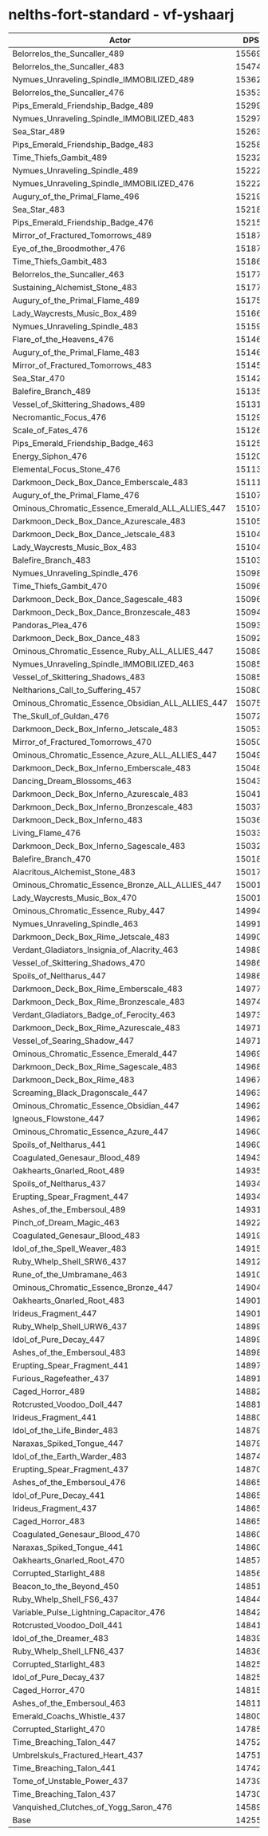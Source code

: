 # nelths-fort-standard - vf-yshaarj
| Actor | DPS | Increase |
|---|:---:|:---:|
|Belorrelos_the_Suncaller_489|155697|9.22%|
|Belorrelos_the_Suncaller_483|154743|8.55%|
|Nymues_Unraveling_Spindle_IMMOBILIZED_489|153624|7.77%|
|Belorrelos_the_Suncaller_476|153535|7.70%|
|Pips_Emerald_Friendship_Badge_489|152995|7.32%|
|Nymues_Unraveling_Spindle_IMMOBILIZED_483|152971|7.31%|
|Sea_Star_489|152632|7.07%|
|Pips_Emerald_Friendship_Badge_483|152588|7.04%|
|Time_Thiefs_Gambit_489|152325|6.85%|
|Nymues_Unraveling_Spindle_489|152229|6.79%|
|Nymues_Unraveling_Spindle_IMMOBILIZED_476|152220|6.78%|
|Augury_of_the_Primal_Flame_496|152194|6.76%|
|Sea_Star_483|152184|6.76%|
|Pips_Emerald_Friendship_Badge_476|152159|6.74%|
|Mirror_of_Fractured_Tomorrows_489|151875|6.54%|
|Eye_of_the_Broodmother_476|151875|6.54%|
|Time_Thiefs_Gambit_483|151867|6.53%|
|Belorrelos_the_Suncaller_463|151778|6.47%|
|Sustaining_Alchemist_Stone_483|151777|6.47%|
|Augury_of_the_Primal_Flame_489|151750|6.45%|
|Lady_Waycrests_Music_Box_489|151667|6.39%|
|Nymues_Unraveling_Spindle_483|151598|6.34%|
|Flare_of_the_Heavens_476|151462|6.25%|
|Augury_of_the_Primal_Flame_483|151461|6.25%|
|Mirror_of_Fractured_Tomorrows_483|151453|6.24%|
|Sea_Star_470|151423|6.22%|
|Balefire_Branch_489|151357|6.18%|
|Vessel_of_Skittering_Shadows_489|151315|6.15%|
|Necromantic_Focus_476|151296|6.13%|
|Scale_of_Fates_476|151269|6.11%|
|Pips_Emerald_Friendship_Badge_463|151257|6.11%|
|Energy_Siphon_476|151200|6.07%|
|Elemental_Focus_Stone_476|151134|6.02%|
|Darkmoon_Deck_Box_Dance_Emberscale_483|151114|6.01%|
|Augury_of_the_Primal_Flame_476|151079|5.98%|
|Ominous_Chromatic_Essence_Emerald_ALL_ALLIES_447|151070|5.97%|
|Darkmoon_Deck_Box_Dance_Azurescale_483|151054|5.96%|
|Darkmoon_Deck_Box_Dance_Jetscale_483|151046|5.96%|
|Lady_Waycrests_Music_Box_483|151043|5.96%|
|Balefire_Branch_483|151033|5.95%|
|Nymues_Unraveling_Spindle_476|150981|5.91%|
|Time_Thiefs_Gambit_470|150963|5.90%|
|Darkmoon_Deck_Box_Dance_Sagescale_483|150960|5.90%|
|Darkmoon_Deck_Box_Dance_Bronzescale_483|150949|5.89%|
|Pandoras_Plea_476|150937|5.88%|
|Darkmoon_Deck_Box_Dance_483|150929|5.88%|
|Ominous_Chromatic_Essence_Ruby_ALL_ALLIES_447|150893|5.85%|
|Nymues_Unraveling_Spindle_IMMOBILIZED_463|150855|5.82%|
|Vessel_of_Skittering_Shadows_483|150851|5.82%|
|Neltharions_Call_to_Suffering_457|150804|5.79%|
|Ominous_Chromatic_Essence_Obsidian_ALL_ALLIES_447|150753|5.75%|
|The_Skull_of_Guldan_476|150721|5.73%|
|Darkmoon_Deck_Box_Inferno_Jetscale_483|150535|5.60%|
|Mirror_of_Fractured_Tomorrows_470|150509|5.58%|
|Ominous_Chromatic_Essence_Azure_ALL_ALLIES_447|150498|5.57%|
|Darkmoon_Deck_Box_Inferno_Emberscale_483|150480|5.56%|
|Dancing_Dream_Blossoms_463|150430|5.53%|
|Darkmoon_Deck_Box_Inferno_Azurescale_483|150414|5.51%|
|Darkmoon_Deck_Box_Inferno_Bronzescale_483|150373|5.49%|
|Darkmoon_Deck_Box_Inferno_483|150362|5.48%|
|Living_Flame_476|150333|5.46%|
|Darkmoon_Deck_Box_Inferno_Sagescale_483|150326|5.45%|
|Balefire_Branch_470|150189|5.36%|
|Alacritous_Alchemist_Stone_483|150176|5.35%|
|Ominous_Chromatic_Essence_Bronze_ALL_ALLIES_447|150015|5.23%|
|Lady_Waycrests_Music_Box_470|150010|5.23%|
|Ominous_Chromatic_Essence_Ruby_447|149941|5.18%|
|Nymues_Unraveling_Spindle_463|149919|5.17%|
|Darkmoon_Deck_Box_Rime_Jetscale_483|149907|5.16%|
|Verdant_Gladiators_Insignia_of_Alacrity_463|149898|5.15%|
|Vessel_of_Skittering_Shadows_470|149868|5.13%|
|Spoils_of_Neltharus_447|149861|5.13%|
|Darkmoon_Deck_Box_Rime_Emberscale_483|149771|5.06%|
|Darkmoon_Deck_Box_Rime_Bronzescale_483|149748|5.05%|
|Verdant_Gladiators_Badge_of_Ferocity_463|149736|5.04%|
|Darkmoon_Deck_Box_Rime_Azurescale_483|149714|5.02%|
|Vessel_of_Searing_Shadow_447|149712|5.02%|
|Ominous_Chromatic_Essence_Emerald_447|149695|5.01%|
|Darkmoon_Deck_Box_Rime_Sagescale_483|149686|5.00%|
|Darkmoon_Deck_Box_Rime_483|149672|4.99%|
|Screaming_Black_Dragonscale_447|149638|4.97%|
|Ominous_Chromatic_Essence_Obsidian_447|149623|4.96%|
|Igneous_Flowstone_447|149622|4.96%|
|Ominous_Chromatic_Essence_Azure_447|149609|4.95%|
|Spoils_of_Neltharus_441|149605|4.95%|
|Coagulated_Genesaur_Blood_489|149438|4.83%|
|Oakhearts_Gnarled_Root_489|149358|4.77%|
|Spoils_of_Neltharus_437|149346|4.77%|
|Erupting_Spear_Fragment_447|149340|4.76%|
|Ashes_of_the_Embersoul_489|149319|4.75%|
|Pinch_of_Dream_Magic_463|149223|4.68%|
|Coagulated_Genesaur_Blood_483|149195|4.66%|
|Idol_of_the_Spell_Weaver_483|149151|4.63%|
|Ruby_Whelp_Shell_SRW6_437|149129|4.61%|
|Rune_of_the_Umbramane_463|149102|4.59%|
|Ominous_Chromatic_Essence_Bronze_447|149045|4.55%|
|Oakhearts_Gnarled_Root_483|149018|4.53%|
|Irideus_Fragment_447|149014|4.53%|
|Ruby_Whelp_Shell_URW6_437|148998|4.52%|
|Idol_of_Pure_Decay_447|148992|4.52%|
|Ashes_of_the_Embersoul_483|148980|4.51%|
|Erupting_Spear_Fragment_441|148972|4.50%|
|Furious_Ragefeather_437|148913|4.46%|
|Caged_Horror_489|148829|4.40%|
|Rotcrusted_Voodoo_Doll_447|148814|4.39%|
|Irideus_Fragment_441|148804|4.38%|
|Idol_of_the_Life_Binder_483|148798|4.38%|
|Naraxas_Spiked_Tongue_447|148791|4.38%|
|Idol_of_the_Earth_Warder_483|148749|4.35%|
|Erupting_Spear_Fragment_437|148709|4.32%|
|Ashes_of_the_Embersoul_476|148658|4.28%|
|Idol_of_Pure_Decay_441|148657|4.28%|
|Irideus_Fragment_437|148652|4.28%|
|Caged_Horror_483|148651|4.28%|
|Coagulated_Genesaur_Blood_470|148609|4.25%|
|Naraxas_Spiked_Tongue_441|148604|4.24%|
|Oakhearts_Gnarled_Root_470|148570|4.22%|
|Corrupted_Starlight_488|148563|4.22%|
|Beacon_to_the_Beyond_450|148519|4.18%|
|Ruby_Whelp_Shell_FS6_437|148442|4.13%|
|Variable_Pulse_Lightning_Capacitor_476|148425|4.12%|
|Rotcrusted_Voodoo_Doll_441|148413|4.11%|
|Idol_of_the_Dreamer_483|148396|4.10%|
|Ruby_Whelp_Shell_LFN6_437|148361|4.07%|
|Corrupted_Starlight_483|148256|4.00%|
|Idol_of_Pure_Decay_437|148255|4.00%|
|Caged_Horror_470|148150|3.93%|
|Ashes_of_the_Embersoul_463|148113|3.90%|
|Emerald_Coachs_Whistle_437|148006|3.83%|
|Corrupted_Starlight_470|147854|3.72%|
|Time_Breaching_Talon_447|147527|3.49%|
|Umbrelskuls_Fractured_Heart_437|147515|3.48%|
|Time_Breaching_Talon_441|147425|3.42%|
|Tome_of_Unstable_Power_437|147390|3.39%|
|Time_Breaching_Talon_437|147300|3.33%|
|Vanquished_Clutches_of_Yogg_Saron_476|145896|2.34%|
|Base|142553|0.00%|
